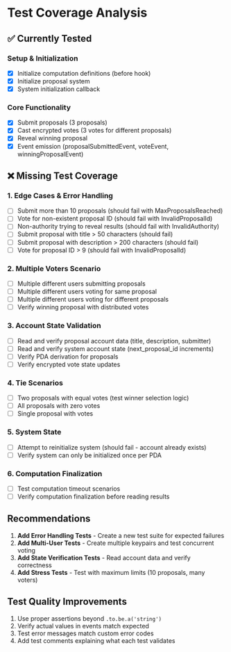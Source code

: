 # Test Coverage Analysis

## ✅ Currently Tested

### Setup & Initialization
- [x] Initialize computation definitions (before hook)
- [x] Initialize proposal system
- [x] System initialization callback

### Core Functionality  
- [x] Submit proposals (3 proposals)
- [x] Cast encrypted votes (3 votes for different proposals)
- [x] Reveal winning proposal
- [x] Event emission (proposalSubmittedEvent, voteEvent, winningProposalEvent)

## ❌ Missing Test Coverage

### 1. Edge Cases & Error Handling
- [ ] Submit more than 10 proposals (should fail with MaxProposalsReached)
- [ ] Vote for non-existent proposal ID (should fail with InvalidProposalId)
- [ ] Non-authority trying to reveal results (should fail with InvalidAuthority)
- [ ] Submit proposal with title > 50 characters (should fail)
- [ ] Submit proposal with description > 200 characters (should fail)
- [ ] Vote for proposal ID > 9 (should fail with InvalidProposalId)

### 2. Multiple Voters Scenario
- [ ] Multiple different users submitting proposals
- [ ] Multiple different users voting for same proposal
- [ ] Multiple different users voting for different proposals
- [ ] Verify winning proposal with distributed votes

### 3. Account State Validation
- [ ] Read and verify proposal account data (title, description, submitter)
- [ ] Read and verify system account state (next_proposal_id increments)
- [ ] Verify PDA derivation for proposals
- [ ] Verify encrypted vote state updates

### 4. Tie Scenarios
- [ ] Two proposals with equal votes (test winner selection logic)
- [ ] All proposals with zero votes
- [ ] Single proposal with votes

### 5. System State
- [ ] Attempt to reinitialize system (should fail - account already exists)
- [ ] Verify system can only be initialized once per PDA

### 6. Computation Finalization
- [ ] Test computation timeout scenarios
- [ ] Verify computation finalization before reading results

## Recommendations

1. **Add Error Handling Tests** - Create a new test suite for expected failures
2. **Add Multi-User Tests** - Create multiple keypairs and test concurrent voting
3. **Add State Verification Tests** - Read account data and verify correctness
4. **Add Stress Tests** - Test with maximum limits (10 proposals, many voters)

## Test Quality Improvements

1. Use proper assertions beyond `.to.be.a('string')`
2. Verify actual values in events match expected
3. Test error messages match custom error codes
4. Add test comments explaining what each test validates

